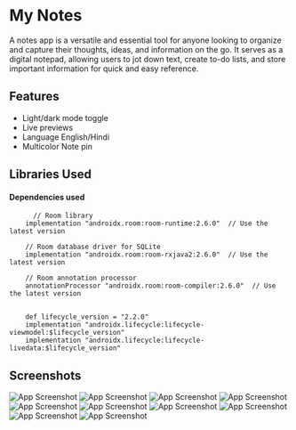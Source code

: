 
# My Notes

A notes app is a versatile and essential tool for anyone looking to organize and capture their thoughts, ideas, and information on the go. It serves as a digital notepad, allowing users to jot down text, create to-do lists, and store important information for quick and easy reference.


## Features

- Light/dark mode toggle
- Live previews
- Language English/Hindi
- Multicolor Note pin


## Libraries Used

#### Dependencies used

```http
      // Room library
    implementation "androidx.room:room-runtime:2.6.0"  // Use the latest version

    // Room database driver for SQLite
    implementation "androidx.room:room-rxjava2:2.6.0"  // Use the latest version

    // Room annotation processor
    annotationProcessor "androidx.room:room-compiler:2.6.0"  // Use the latest version


    def lifecycle_version = "2.2.0"
    implementation "androidx.lifecycle:lifecycle-viewmodel:$lifecycle_version"
    implementation "androidx.lifecycle:lifecycle-livedata:$lifecycle_version"
```




## Screenshots

![App Screenshot](https://raw.githubusercontent.com/CelSysVikas/MyNotes_project/master/image1.png)
![App Screenshot](https://raw.githubusercontent.com/CelSysVikas/MyNotes_project/master/image1.png)
![App Screenshot](https://raw.githubusercontent.com/CelSysVikas/MyNotes_project/master/image2.png)
![App Screenshot](https://raw.githubusercontent.com/CelSysVikas/MyNotes_project/master/image3.png)
![App Screenshot](https://raw.githubusercontent.com/CelSysVikas/MyNotes_project/master/image4.png)
![App Screenshot](https://raw.githubusercontent.com/CelSysVikas/MyNotes_project/master/image5.png)
![App Screenshot](https://raw.githubusercontent.com/CelSysVikas/MyNotes_project/master/image6.png)
![App Screenshot](https://raw.githubusercontent.com/CelSysVikas/MyNotes_project/master/image7.png)
![App Screenshot](https://raw.githubusercontent.com/CelSysVikas/MyNotes_project/master/image8.png)
![App Screenshot](https://raw.githubusercontent.com/CelSysVikas/MyNotes_project/master/image9.png)

